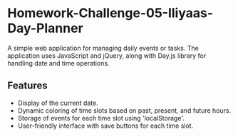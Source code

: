 # Homework-Challenge-05-Iliyaas-Day-Planner
A simple web application for managing daily events or tasks. The application uses JavaScript and jQuery, along with Day.js library for handling date and time operations.


## Features

* Display of the current date. 
* Dynamic coloring of time slots based on past, present, and future hours.
* Storage of events for each time slot using 'localStorage'.
* User-friendly interface with save buttons for each time slot.


## 
